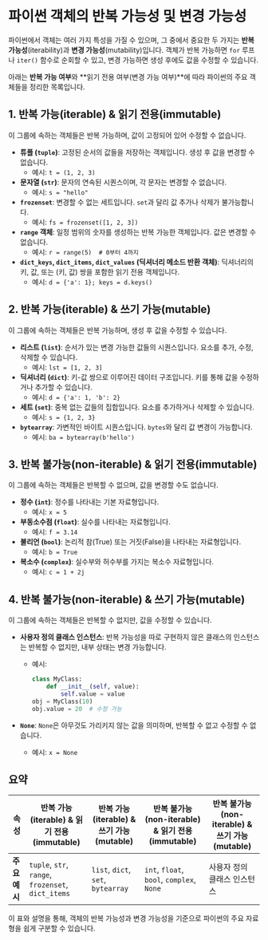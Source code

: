 # 파이썬 객체의 반복 가능성 및 변경 가능성

파이썬에서 객체는 여러 가지 특성을 가질 수 있으며, 그 중에서 중요한 두 가지는 **반복 가능성**(iterability)과 **변경 가능성**(mutability)입니다. 객체가 반복 가능하면 `for` 루프나 `iter()` 함수로 순회할 수 있고, 변경 가능하면 생성 후에도 값을 수정할 수 있습니다.

아래는 **반복 가능 여부**와 **읽기 전용 여부(변경 가능 여부)**에 따라 파이썬의 주요 객체들을 정리한 목록입니다.

## 1. 반복 가능(iterable) & 읽기 전용(immutable)

이 그룹에 속하는 객체들은 반복 가능하며, 값이 고정되어 있어 수정할 수 없습니다.

- **튜플 (`tuple`)**: 고정된 순서의 값들을 저장하는 객체입니다. 생성 후 값을 변경할 수 없습니다.
  - 예시: `t = (1, 2, 3)`
- **문자열 (`str`)**: 문자의 연속된 시퀀스이며, 각 문자는 변경할 수 없습니다.
  - 예시: `s = "hello"`
- **`frozenset`**: 변경할 수 없는 세트입니다. `set`과 달리 값 추가나 삭제가 불가능합니다.
  - 예시: `fs = frozenset([1, 2, 3])`
- **`range` 객체**: 일정 범위의 숫자를 생성하는 반복 가능한 객체입니다. 값은 변경할 수 없습니다.
  - 예시: `r = range(5)  # 0부터 4까지`
- **`dict_keys`, `dict_items`, `dict_values` (딕셔너리 메소드 반환 객체)**: 딕셔너리의 키, 값, 또는 (키, 값) 쌍을 포함한 읽기 전용 객체입니다.
  - 예시: `d = {'a': 1}; keys = d.keys()`

## 2. 반복 가능(iterable) & 쓰기 가능(mutable)

이 그룹에 속하는 객체들은 반복 가능하며, 생성 후 값을 수정할 수 있습니다.

- **리스트 (`list`)**: 순서가 있는 변경 가능한 값들의 시퀀스입니다. 요소를 추가, 수정, 삭제할 수 있습니다.
  - 예시: `lst = [1, 2, 3]`
- **딕셔너리 (`dict`)**: 키-값 쌍으로 이루어진 데이터 구조입니다. 키를 통해 값을 수정하거나 추가할 수 있습니다.
  - 예시: `d = {'a': 1, 'b': 2}`
- **세트 (`set`)**: 중복 없는 값들의 집합입니다. 요소를 추가하거나 삭제할 수 있습니다.
  - 예시: `s = {1, 2, 3}`
- **`bytearray`**: 가변적인 바이트 시퀀스입니다. `bytes`와 달리 값 변경이 가능합니다.
  - 예시: `ba = bytearray(b'hello')`

## 3. 반복 불가능(non-iterable) & 읽기 전용(immutable)

이 그룹에 속하는 객체들은 반복할 수 없으며, 값을 변경할 수도 없습니다.

- **정수 (`int`)**: 정수를 나타내는 기본 자료형입니다.
  - 예시: `x = 5`
- **부동소수점 (`float`)**: 실수를 나타내는 자료형입니다.
  - 예시: `f = 3.14`
- **불리언 (`bool`)**: 논리적 참(True) 또는 거짓(False)을 나타내는 자료형입니다.
  - 예시: `b = True`
- **복소수 (`complex`)**: 실수부와 허수부를 가지는 복소수 자료형입니다.
  - 예시: `c = 1 + 2j`

## 4. 반복 불가능(non-iterable) & 쓰기 가능(mutable)

이 그룹에 속하는 객체들은 반복할 수 없지만, 값을 수정할 수 있습니다.

- **사용자 정의 클래스 인스턴스**: 반복 가능성을 따로 구현하지 않은 클래스의 인스턴스는 반복할 수 없지만, 내부 상태는 변경 가능합니다.
  - 예시:
    ```python
    class MyClass:
        def __init__(self, value):
            self.value = value
    obj = MyClass(10)
    obj.value = 20  # 수정 가능
    ```

- **`None`**: `None`은 아무것도 가리키지 않는 값을 의미하며, 반복할 수 없고 수정할 수 없습니다.
  - 예시: `x = None`

## 요약

| 속성                  | 반복 가능(iterable) & 읽기 전용(immutable) | 반복 가능(iterable) & 쓰기 가능(mutable) | 반복 불가능(non-iterable) & 읽기 전용(immutable) | 반복 불가능(non-iterable) & 쓰기 가능(mutable) |
|-----------------------|--------------------------------------------|------------------------------------------|-------------------------------------------------|------------------------------------------------|
| **주요 예시**          | `tuple`, `str`, `range`, `frozenset`, `dict_items` | `list`, `dict`, `set`, `bytearray`      | `int`, `float`, `bool`, `complex`, `None`       | 사용자 정의 클래스 인스턴스                      |

이 표와 설명을 통해, 객체의 반복 가능성과 변경 가능성을 기준으로 파이썬의 주요 자료형을 쉽게 구분할 수 있습니다.
